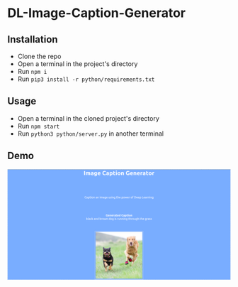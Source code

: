 # DL-Image-Caption-Generator

## Installation

- Clone the repo
- Open a terminal in the project's directory
- Run `npm i`
- Run `pip3 install -r python/requirements.txt`

## Usage

- Open a terminal in the cloned project's directory
- Run `npm start`
- Run `python3 python/server.py` in another terminal

## Demo

![](https://github.com/VaibhavSaini19/DL-Image-Caption-Generator/blob/main/screenshots/ss.png)
